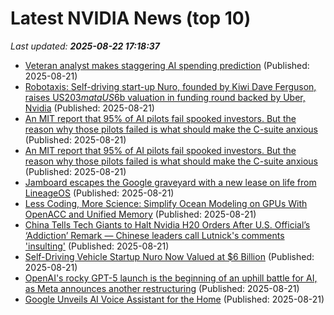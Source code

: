 # Latest NVIDIA News (top 10)
_Last updated: **2025-08-22 17:18:37**_

- [Veteran analyst makes staggering AI spending prediction](https://www.thestreet.com/technology/veteran-analyst-makes-staggering-ai-spending-prediction) (Published: 2025-08-21)
- [Robotaxis: Self-driving start-up Nuro, founded by Kiwi Dave Ferguson, raises US$203m at a US$6b valuation in funding round backed by Uber, Nvidia](https://www.nzherald.co.nz/business/robotaxis-self-driving-start-up-nuro-founded-by-kiwi-dave-ferguson-raises-us203m-at-a-us6b-valuation-in-funding-round-backed-by-uber-nvidia/FDLS4XENRFANLCOPW3GQ2YJKTQ/) (Published: 2025-08-21)
- [An MIT report that 95% of AI pilots fail spooked investors. But the reason why those pilots failed is what should make the C-suite anxious](https://biztoc.com/x/f02a3303c31ec3c1) (Published: 2025-08-21)
- [An MIT report that 95% of AI pilots fail spooked investors. But the reason why those pilots failed is what should make the C-suite anxious](https://fortune.com/2025/08/21/an-mit-report-that-95-of-ai-pilots-fail-spooked-investors-but-the-reason-why-those-pilots-failed-is-what-should-make-the-c-suite-anxious/) (Published: 2025-08-21)
- [Jamboard escapes the Google graveyard with a new lease on life from LineageOS](https://www.androidauthority.com/jamboard-lineageos-3590035/) (Published: 2025-08-21)
- [Less Coding, More Science: Simplify Ocean Modeling on GPUs With OpenACC and Unified Memory](https://developer.nvidia.com/blog/less-coding-more-science-simplify-ocean-modeling-on-gpus-with-openacc-and-unified-memory/) (Published: 2025-08-21)
- [China Tells Tech Giants to Halt Nvidia H20 Orders After U.S. Official’s ‘Addiction’ Remark — Chinese leaders call Lutnick's comments 'insulting'](https://www.tomshardware.com/tech-industry/china-tells-tech-giants-to-halt-nvidia-h20-orders-after-u-s-officials-addiction-remark-chinese-leaders-call-lutnicks-comments-insulting) (Published: 2025-08-21)
- [Self-Driving Vehicle Startup Nuro Now Valued at $6 Billion](https://biztoc.com/x/b6d5c73da517bd95) (Published: 2025-08-21)
- [OpenAI's rocky GPT-5 launch is the beginning of an uphill battle for AI, as Meta announces another restructuring](https://www.tomshardware.com/tech-industry/artificial-intelligence/openais-rocky-gpt-5-launch-is-the-beginning-of-an-uphill-battle-for-ai-as-meta-announces-another-restructuring) (Published: 2025-08-21)
- [Google Unveils AI Voice Assistant for the Home](http://www.pymnts.com/news/artificial-intelligence/2025/google-unveils-ai-voice-assistant-home/) (Published: 2025-08-21)
